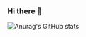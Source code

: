 ### Hi there 👋

![Anurag's GitHub stats](https://github-readme-stats.vercel.app/api?username=LeeYongwoo-kor&show_icons=true&theme=radical)
